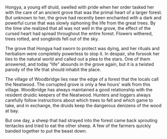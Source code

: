 Hongya, a young elf druid, swelled with pride when her order tasked her with the care of an ancient grove that was the primal heart of a larger forest. But unknown to her, the grove had recently been enchanted with a dark and powerful curse that was slowly siphoning the life from the great trees. By the time she realized that all was not well in the grove, the effect of the cursed heart had spread throughout the entire forest. Flowers withered, trees rotted, and songbirds fell out of the sky. 

The grove that Hongya had sworn to protect was dying, and her rituals and herbalism were completely powerless to stop it. In despair, she forsook her ties to the natural world and called out a plea to the stars. One of them answered, and today “life” abounds in the grove again, but it is a twisted parody of the life that should inhabit the place. 

The village of Woodbridge lies near the edge of a forest that the locals call the Neatwood. The corrupted grove is only a few hours’ walk from this village. Woodbridge has always maintained a good relationship with the resident druidic keepers of the Neatwood. Hunters and loggers always carefully follow instructions about which trees to fell and which game to take, and in exchange, the druids keep the dangerous denizens of the wood at bay. 

But one day, a sheep that had strayed into the forest came back sprouting tentacles and tried to eat the other sheep. A few of the farmers quickly banded together to put the beast down.